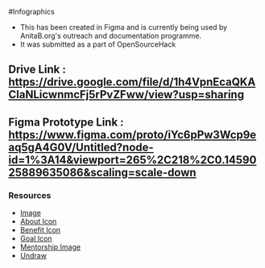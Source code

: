 #Infographics
* This has been created in Figma and is currently being used by AnitaB.org's outreach and documentation programme.  
* It was submitted as a part of OpenSourceHack 

## Drive Link : https://drive.google.com/file/d/1h4VpnEcaQKAClaNLicwnmcFj5rPvZFww/view?usp=sharing

## Figma Prototype Link : https://www.figma.com/proto/iYc6pPw3Wcp9eaq5gA4G0V/Untitled?node-id=1%3A14&viewport=265%2C218%2C0.1459025889635086&scaling=scale-down

### Resources

*  [Image](https://cdn.chronus.com/wp-content/uploads/2016/02/MentoringWomenLeadership.jpg)
*  [About Icon](https://thenounproject.com/term/about/2940535/)
*  [Benefit Icon](https://icon-library.com/images/benefits-icon/benefits-icon-21.jpg)
*  [Goal Icon](https://cdn5.vectorstock.com/i/1000x1000/71/84/goals-icon-with-outline-style-vector-21947184.jpg)
*  [Mentorship Image](https://feminem.org/2017/12/12/looking-women-courage-mentorship/)
*  [Undraw](https://undraw.co/search)
